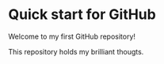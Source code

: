 # Quick start for GitHub
Welcome to my first GitHub repository!

This repository holds my brilliant thougts.
